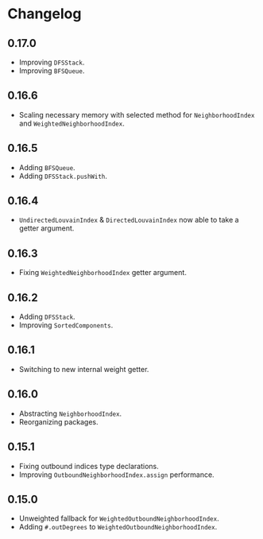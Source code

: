 # Changelog

## 0.17.0

- Improving `DFSStack`.
- Improving `BFSQueue`.

## 0.16.6

- Scaling necessary memory with selected method for `NeighborhoodIndex` and `WeightedNeighborhoodIndex`.

## 0.16.5

- Adding `BFSQueue`.
- Adding `DFSStack.pushWith`.

## 0.16.4

- `UndirectedLouvainIndex` & `DirectedLouvainIndex` now able to take a getter argument.

## 0.16.3

- Fixing `WeightedNeighborhoodIndex` getter argument.

## 0.16.2

- Adding `DFSStack`.
- Improving `SortedComponents`.

## 0.16.1

- Switching to new internal weight getter.

## 0.16.0

- Abstracting `NeighborhoodIndex`.
- Reorganizing packages.

## 0.15.1

- Fixing outbound indices type declarations.
- Improving `OutboundNeighborhoodIndex.assign` performance.

## 0.15.0

- Unweighted fallback for `WeightedOutboundNeighborhoodIndex`.
- Adding `#.outDegrees` to `WeightedOutboundNeighborhoodIndex`.
